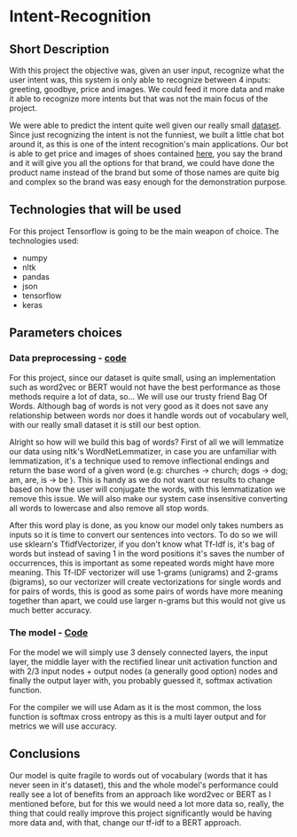 # Intent-Recognition

## Short Description

With this project the objective was, given an user input, recognize what the user intent was, this system is only able to recognize between 4 inputs: greeting, goodbye, price and images. We could feed it more data and make it able to recognize more intents but that was not the main focus of the project.

We were able to predict the intent quite well given our really small [dataset](https://github.com/Joao-Maria-Janeiro/Intent-Recognition/blob/master/intents.json). Since just recognizing the intent is not the funniest, we built a little chat bot around it, as this is one of the intent recognition's main applications. Our bot is able to get price and images of shoes contained [here](https://github.com/Joao-Maria-Janeiro/Intent-Recognition/blob/master/7004_1.csv), you say the brand and it will give you all the options for that brand, we could have done the product name instead of the brand but some of those names are quite big and complex so the brand was easy enough for the demonstration purpose.

## Technologies that will be used
For this project Tensorflow is going to be the main weapon of choice.
The technologies used:

* numpy
* nltk
* pandas
* json
* tensorflow
* keras

## Parameters choices

### Data preprocessing - [code](https://github.com/Joao-Maria-Janeiro/Intent-Recognition/blob/master/data_handler.py)
For this project, since our dataset is quite small, using an implementation such as word2vec or BERT would not have the best performance as those methods require a lot of data, so... We will use our trusty friend Bag Of Words. Although bag of words is not very good as it does not save any relationship between words nor does it handle words out of vocabulary well, with our really small dataset it is still our best option.

Alright so how will we build this bag of words? First of all we will lemmatize our data using nltk's WordNetLemmatizer, in case you are unfamiliar with lemmatization, it's a technique used to remove inflectional endings and return the base word of a given word (e.g: churches -> church; dogs -> dog; am, are, is -> be ). This is handy as we do not want our results to change based on how the user will conjugate the words, with this lemmatization we remove this issue. We will also make our system case insensitive converting all words to lowercase and also remove all stop words. 

After this word play is done, as you know our model only takes numbers as inputs so it is time to convert our sentences into vectors. To do so we will use sklearn's TfidfVectorizer, if you don't know what Tf-Idf is, it's bag of words but instead of saving 1 in the word positions it's saves the number of occurrences, this is important as some repeated words might have more meaning.
 This Tf-IDF vectorizer will use 1-grams (unigrams) and 2-grams (bigrams), so our vectorizer will create vectorizations for single words and for pairs of words, this is good as some pairs of words have more meaning together than apart, we could use larger n-grams but this would not give us much better accuracy.

### The model - [Code](https://github.com/Joao-Maria-Janeiro/Intent-Recognition/blob/master/main.py)
For the model we will simply use 3 densely connected layers, the input layer, the middle layer with the rectified linear unit activation function and with 2/3 input nodes + output nodes (a generally good option) nodes and finally the output layer with, you probably guessed it, softmax activation function. 

For the compiler we will use Adam as it is the most common, the loss function is softmax cross entropy as this is a multi layer output and for metrics we will use accuracy. 

## Conclusions

Our model is quite fragile to words out of vocabulary (words that it has never seen in it's dataset), this and the whole model's performance could really see a lot of benefits from an approach like word2vec or BERT as I mentioned before, but for this we would need a lot more data so, really, the thing that could really improve this project significantly would be having more data and, with that, change our tf-idf to a BERT approach.


